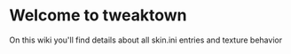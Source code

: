 # Welcome to tweaktown

On this wiki you'll find details about all skin.ini entries and texture behavior



